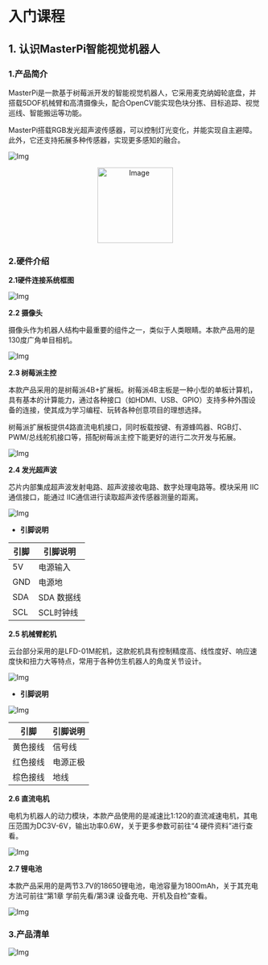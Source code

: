 # 入门课程
##  1. 认识MasterPi智能视觉机器人

### 1.产品简介

MasterPi是一款基于树莓派开发的智能视觉机器人，它采用麦克纳姆轮底盘，并搭载5DOF机械臂和高清摄像头，配合OpenCV能实现色块分拣、目标追踪、视觉巡线、智能搬运等功能。

MasterPi搭载RGB发光超声波传感器，可以控制灯光变化，并能实现自主避障。此外，它还支持拓展多种传感器，实现更多感知的融合。

![Img](../_static/media/masterpi/masterpi1.png)
<p align="center">
<img align="center" src="../_static/media/masterpi/masterpi1.png" alt="Image" width="150" />
</p>


### 2.硬件介绍

**2.1硬件连接系统框图**

![Img](../_static/media/masterpi/masterpi2.png)


**2.2 摄像头**

摄像头作为机器人结构中最重要的组件之一，类似于人类眼睛。本款产品用的是130度广角单目相机。

![Img](../_static/media/masterpi/masterpi3.png)

**2.3 树莓派主控**

本款产品采用的是树莓派4B+扩展板。树莓派4B主板是一种小型的单板计算机，具有基本的计算能力，通过各种接口（如HDMI、USB、GPIO）支持多种外围设备的连接，使其成为学习编程、玩转各种创意项目的理想选择。

树莓派扩展板提供4路直流电机接口，同时板载按键、有源蜂鸣器、RGB灯、PWM/总线舵机接口等，搭配树莓派主控下能更好的进行二次开发与拓展。

![Img](../_static/media/masterpi/masterpi4.png)

**2.4 发光超声波**

芯片内部集成超声波发射电路、超声波接收电路、数字处理电路等。模块采用 IIC 通信接口，能通过 IIC通信进行读取超声波传感器测量的距离。

![Img](../_static/media/masterpi/masterpi5.png)

- **引脚说明**

| 引脚    | 引脚说明    |
|-------|---------|
| 5V    | 电源输入    |
| GND   | 电源地     |
| SDA   | SDA 数据线 |
| SCL   | SCL时钟线  |

**2.5 机械臂舵机**

云台部分采用的是LFD-01M舵机，这款舵机具有控制精度高、线性度好、响应速度快和扭力大等特点，常用于各种仿生机器人的角度关节设计。

![Img](../_static/media/masterpi/masterpi6.png)

- **引脚说明**

![Img](../_static/media/masterpi/masterpi7.png)

| **引脚** | **引脚说明** |
| --- | --- |
| 黄色接线 | 信号线 |
| 红色接线 | 电源正极 |
| 棕色接线 | 地线  |

**2.6 直流电机**

电机为机器人的动力模块，本款产品使用的是减速比1:120的直流减速电机，其电压范围为DC3V-6V，输出功率0.6W，关于更多参数可前往“4 硬件资料”进行查看。

![Img](../_static/media/masterpi/masterpi8.png)

**2.7 锂电池**

本款产品采用的是两节3.7V的18650锂电池，电池容量为1800mAh，关于其充电方法可前往“第1章 学前先看/第3课 设备充电、开机及自检”查看。

![Img](../_static/media/masterpi/masterpi9.png)

###  3.产品清单 ###

![Img](../_static/media/masterpi/masterpi10.png)